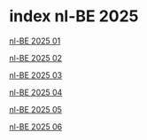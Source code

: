 # index nl-BE 2025

<a href="./01">nl-BE 2025 01</a>

<a href="./02">nl-BE 2025 02</a>

<a href="./03">nl-BE 2025 03</a>

<a href="./04">nl-BE 2025 04</a>

<a href="./05">nl-BE 2025 05</a>

<a href="./06">nl-BE 2025 06</a>
